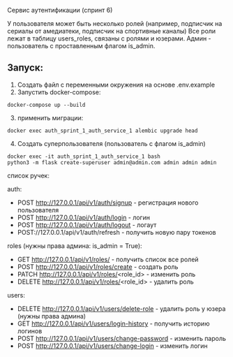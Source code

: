 Сервис аутентификации (спринт 6)


У пользователя может быть несколько ролей (например, подписчик на сериалы от амедиатеки, подписчик на спортивные каналы)
Все роли лежат в таблицу users_roles, связаны с ролями и юзерами.
Админ - пользователь с проставленным флагом is_admin.


## Запуск:

1. Создать файл с переменными окружения на основе .env.example
2. Запустить docker-compose:

```shell
docker-compose up --build  
```
3. применить миграции:
```shell
docker exec auth_sprint_1_auth_service_1 alembic upgrade head
```

4. Создать суперпользователя (пользователь с флагом is_admin)

```shell
docker exec -it auth_sprint_1_auth_service_1 bash
python3 -m flask create-superuser admin@admin.com admin admin admin
```

список ручек:

auth:

- POST http://127.0.0.1/api/v1/auth/signup - регистрация нового пользователя
- POST http://127.0.0.1/api/v1/auth/login - логин
- POST http://127.0.0.1/api/v1/auth/logout - логаут
- POST://127.0.0.1/api/v1/auth/refresh - получить новую пару токенов

roles (нужны права админа: is_admin = True):

- GET http://127.0.0.1/api/v1/roles/ - получить список все ролей
- POST http://127.0.0.1/api/v1/roles/create - создать роль
- PATCH http://127.0.0.1/api/v1/roles/<role_id> - изменить роль
- DELETE http://127.0.0.1/api/v1/roles/<role_id> - удалить роль

users:

- DELETE http://127.0.0.1/api/v1/users/delete-role - удалить роль у юзера (нужны права админа)
- GET http://127.0.0.1/api/v1/users/login-history - получить историю логинов
- POST http://127.0.0.1/api/v1/users/change-password - изменить пароль
- POST http://127.0.0.1/api/v1/users/change-login - изменить логин
